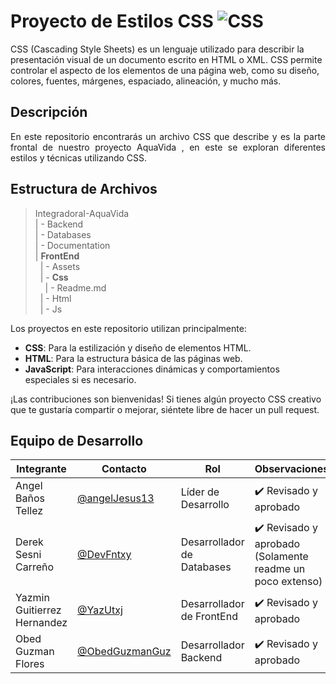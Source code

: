 # Proyecto de Estilos CSS   ![CSS](    https://img.shields.io/badge/CSS-239120?&style=for-the-badge&logo=css3&logoColor=white)


CSS (Cascading Style Sheets) es un lenguaje utilizado para describir la presentación visual de un documento escrito en HTML o XML. CSS permite controlar el aspecto de los elementos de una página web, como su diseño, colores, fuentes, márgenes, espaciado, alineación, y mucho más.

## Descripción
<p align="justify">En este repositorio encontrarás  un archivo CSS  que describe y es la parte frontal de nuestro proyecto AquaVida , en este   se exploran diferentes estilos y técnicas utilizando CSS.
</p>

## Estructura de Archivos

> IntegradoraI-AquaVida<br>
> | - Backend <br> 
> | - Databases<br>
> | - Documentation<br>
>| **FrontEnd** <br>
>&nbsp;&nbsp;| - Assets <br>
>&nbsp;&nbsp;| - **Css** <br>
>&nbsp;&nbsp;&nbsp;&nbsp;| - Readme.md<br>
>&nbsp;&nbsp;| - Html <br>
>&nbsp;&nbsp;| - Js


Los proyectos en este repositorio utilizan principalmente:

- **CSS**: Para la estilización y diseño de elementos HTML.
- **HTML**: Para la estructura básica de las páginas web.
- **JavaScript**: Para interacciones dinámicas y comportamientos especiales si es necesario.

¡Las contribuciones son bienvenidas! Si tienes algún proyecto CSS creativo que te gustaría compartir o mejorar, siéntete libre de hacer un pull request.
## Equipo de Desarrollo

|Integrante|Contacto|Rol|Observaciones|
|------------|--------|---|---|
|Angel Baños Tellez|[@angelJesus13](https://github.com/angelJesus13)|Líder de Desarrollo|✔️  Revisado y aprobado|
|Derek Sesni Carreño|[@DevFntxy](https://github.com/DevFntxy)|Desarrollador de Databases|✔️  Revisado y aprobado (Solamente readme un poco extenso)|
|Yazmin Guitierrez Hernandez|[@YazUtxj](https://github.com/YazUtxj)|Desarrollador de FrontEnd|✔️  Revisado y aprobado|
|Obed Guzman Flores|[@ObedGuzmanGuz](https://github.com/ObedGuzmanGuz)|Desarrollador Backend|✔️  Revisado y aprobado|
